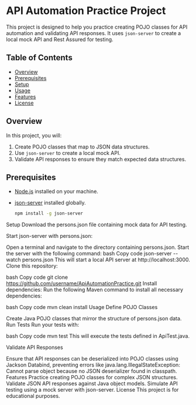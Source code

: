 # API Automation Practice Project

This project is designed to help you practice creating POJO classes for API automation and validating API responses. It uses `json-server` to create a local mock API and Rest Assured for testing.

## Table of Contents
- [Overview](#overview)
- [Prerequisites](#prerequisites)
- [Setup](#setup)
- [Usage](#usage)
- [Features](#features)
- [License](#license)

## Overview
In this project, you will:
1. Create POJO classes that map to JSON data structures.
2. Use `json-server` to create a local mock API.
3. Validate API responses to ensure they match expected data structures.

## Prerequisites
- [Node.js](https://nodejs.org) installed on your machine.
- [json-server](https://www.npmjs.com/package/json-server) installed globally.

   ```bash
   npm install -g json-server
Setup
Download the persons.json file containing mock data for API testing.

Start json-server with persons.json:

Open a terminal and navigate to the directory containing persons.json.
Start the server with the following command:
bash
Copy code
json-server --watch persons.json
This will start a local API server at http://localhost:3000.
Clone this repository:

bash
Copy code
git clone https://github.com/username/ApiAutomationPractice.git
Install dependencies: Run the following Maven command to install all necessary dependencies:

bash
Copy code
mvn clean install
Usage
Define POJO Classes

Create Java POJO classes that mirror the structure of persons.json data.
Run Tests Run your tests with:

bash
Copy code
mvn test
This will execute the tests defined in ApiTest.java.

Validate API Responses

Ensure that API responses can be deserialized into POJO classes using Jackson Databind, preventing errors like java.lang.IllegalStateException: Cannot parse object because no JSON deserializer found in classpath.
Features
Practice creating POJO classes for complex JSON structures.
Validate JSON API responses against Java object models.
Simulate API testing using a mock server with json-server.
License
This project is for educational purposes.
